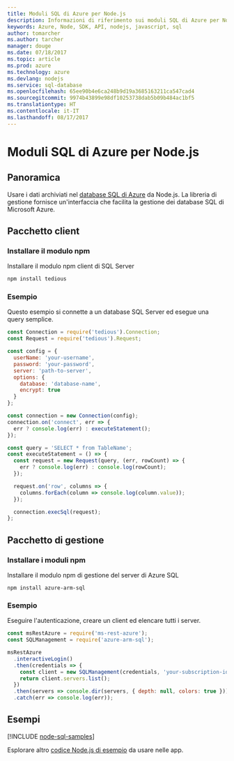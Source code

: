```yaml
---
title: Moduli SQL di Azure per Node.js
description: Informazioni di riferimento sui moduli SQL di Azure per Node.js
keywords: Azure, Node, SDK, API, nodejs, javascript, sql
author: tomarcher
ms.author: tarcher
manager: douge
ms.date: 07/18/2017
ms.topic: article
ms.prod: azure
ms.technology: azure
ms.devlang: nodejs
ms.service: sql-database
ms.openlocfilehash: 65ee90b4e6ca248b9d19a3685163211ca547cad4
ms.sourcegitcommit: 9974b43899e98df10253738dab5b09b484ac1bf5
ms.translationtype: HT
ms.contentlocale: it-IT
ms.lasthandoff: 08/17/2017
---
```

# <a name="azure-sql-modules-for-nodejs"></a>Moduli SQL di Azure per Node.js

## <a name="overview"></a>Panoramica

Usare i dati archiviati nel [database SQL di Azure](https://docs.microsoft.com/azure/sql-database/sql-database-technical-overview) da Node.js.
La libreria di gestione fornisce un'interfaccia che facilita la gestione dei database SQL di Microsoft Azure.

## <a name="client-package"></a>Pacchetto client

### <a name="install-the-npm-module"></a>Installare il modulo npm

Installare il modulo npm client di SQL Server

```bash
npm install tedious
```

### <a name="example"></a>Esempio

Questo esempio si connette a un database SQL Server ed esegue una query semplice.

```javascript
const Connection = require('tedious').Connection;
const Request = require('tedious').Request;

const config = {
  userName: 'your-username',
  password: 'your-password',
  server: 'path-to-server',
  options: {
    database: 'database-name',
    encrypt: true
  }
};

const connection = new Connection(config);
connection.on('connect', err => {
  err ? console.log(err) : executeStatement();
});

const query = 'SELECT * from TableName';
const executeStatement = () => {
  const request = new Request(query, (err, rowCount) => {
    err ? console.log(err) : console.log(rowCount);
  });

  request.on('row', columns => {
    columns.forEach(column => console.log(column.value));
  });

  connection.execSql(request);
};
```

## <a name="management-package"></a>Pacchetto di gestione

### <a name="install-npm-modules"></a>Installare i moduli npm

Installare il modulo npm di gestione del server di Azure SQL

```
npm install azure-arm-sql
```   

### <a name="example"></a>Esempio

Eseguire l'autenticazione, creare un client ed elencare tutti i server.

```javascript
const msRestAzure = require('ms-rest-azure');
const SQLManagement = require('azure-arm-sql');

msRestAzure
  .interactiveLogin()
  .then(credentials => {
    const client = new SQLManagement(credentials, 'your-subscription-id');
    return client.servers.list();
  })
  .then(servers => console.dir(servers, { depth: null, colors: true }))
  .catch(err => console.log(err));
```

## <a name="samples"></a>Esempi

[!INCLUDE [node-sql-samples](../docs-ref-conceptual/includes/sql-samples.md)]

Esplorare altro [codice Node.js di esempio](https://azure.microsoft.com/resources/samples/?platform=nodejs) da usare nelle app.
